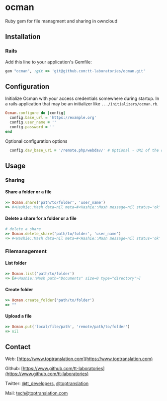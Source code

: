 # ocman
Ruby gem for file managment and sharing in owncloud

## Installation
### Rails

Add this line to your application's Gemfile:

``` ruby
gem "ocman", :git => 'git@github.com:tt-laboratories/ocman.git'
```


## Configuration

Initialize Ocman with your access credentials somewhere during startup. In a rails application that may be an initializer like `.../initializers/ocman.rb`.

```ruby
Ocman.configure do |config|
  config.base_url = 'https://example.org'
  config.user_name = ''
  config.password = ''
end
```

Optional configuration options

```ruby
  config.dav_base_uri = '/remote.php/webdav/' # Optional - URI of the owncloud installation. Defaults to '/remote.php/webdav/'
```

## Usage

### Sharing

#### Share a folder or a file

```ruby
>> Ocman.share('path/to/folder', 'user_name')
=> #<Hashie::Mash data=nil meta=#<Hashie::Mash message=nil status='ok' statuscode='100'>>
```

#### Delete a share for a folder or a file

```ruby
# delete a share
>> Ocman.delete_share('path/to/folder', 'user_name')
=> #<Hashie::Mash data=nil meta=#<Hashie::Mash message=nil status='ok' statuscode='100'>>
```

### Filemanagement

#### List folder

```ruby
>> Ocman.list('path/to/folder')
=> [#<Hashie::Mash path="Documents" size=0 type="directory">]
```

#### Create folder

```ruby
>> Ocman.create_folder('path/to/folder')
=> ""
```

#### Upload a file

```ruby
>> Ocman.put('local/file/path', 'remote/path/to/folder')
=> nil
```

## Contact
Web: [https://www.toptranslation.com](https://www.toptranslation.com)

Github: [https://www.github.com/tt-laboratories](https://www.github.com/tt-laboratories)

Twitter: [@tt_developers](http://www.twitter.com/tt_developers), [@toptranslation](http://www.twitter.com/toptranslation) 

Mail: tech@toptranslation.com
